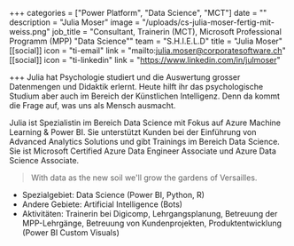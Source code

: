 +++
categories = ["Power Platform", "Data Science", "MCT"]
date = ""
description = "Julia Moser"
image = "/uploads/cs-julia-moser-fertig-mit-weiss.png"
job_title = "Consultant, Trainerin (MCT), Microsoft Professional Programm (MPP) \"Data Science\""
team = "S.H.I.E.L.D"
title = "Julia Moser"
[[social]]
icon = "ti-email"
link = "mailto:julia.moser@corporatesoftware.ch"
[[social]]
icon = "ti-linkedin"
link = "https://www.linkedin.com/in/julmoser"

+++
Julia hat Psychologie studiert und die Auswertung grosser Datenmengen und Didaktik erlernt. Heute hilft ihr das psychologische Studium aber auch im Bereich der Künstlichen Intelligenz. Denn da kommt die Frage auf, was uns als Mensch ausmacht.

Julia ist Spezialistin im Bereich Data Science mit Fokus auf Azure Machine Learning & Power BI. Sie unterstützt Kunden bei der Einführung von Advanced Analytics Solutions und gibt Trainings im Bereich Data Science. Sie ist Microsoft Certified Azure Data Engineer Associate und Azure Data Science Associate.

> With data as the new soil we'll grow the gardens of Versailles.

* Spezialgebiet: Data Science (Power BI, Python, R)
* Andere Gebiete: Artificial Intelligence (Bots)
* Aktivitäten: Trainerin bei Digicomp, Lehrgangsplanung, Betreuung der MPP-Lehrgänge, Betreuung von Kundenprojekten, Produktentwicklung (Power BI Custom Visuals)